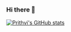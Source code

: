 ### Hi there 👋
[![Prithvi's GitHub stats](https://github-readme-stats.vercel.app/api?username=Victeldo)](https://github.com/Victeldo/github-readme-stats)
<!--
**Victeldo/Victeldo** is a ✨ _special_ ✨ repository because its `README.md` (this file) appears on your GitHub profile.

Here are some ideas to get you started:

- 🔭 I’m currently working on ...
- 🌱 I’m currently learning ...
- 👯 I’m looking to collaborate on ...
- 🤔 I’m looking for help with ...
- 💬 Ask me about ...
- 📫 How to reach me: ...
- 😄 Pronouns: ...
- ⚡ Fun fact: ...
-->

